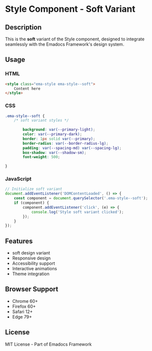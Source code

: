 # Style Component - Soft Variant

## Description
This is the **soft** variant of the Style component, designed to integrate seamlessly with the Emadocs Framework's design system.

## Usage

### HTML
```html
<style class="ema-style ema-style--soft">
    Content here
</style>
```

### CSS
```css
.ema-style--soft {
    /* soft variant styles */
    
        background: var(--primary-light);
        color: var(--primary-dark);
        border: 1px solid var(--primary);
        border-radius: var(--border-radius-lg);
        padding: var(--spacing-md) var(--spacing-lg);
        box-shadow: var(--shadow-sm);
        font-weight: 500;
    
}
```

### JavaScript
```javascript
// Initialize soft variant
document.addEventListener('DOMContentLoaded', () => {
    const component = document.querySelector('.ema-style--soft');
    if (component) {
        component.addEventListener('click', (e) => {
            console.log('Style soft variant clicked');
        });
    }
});
```

## Features
- soft design variant
- Responsive design
- Accessibility support
- Interactive animations
- Theme integration

## Browser Support
- Chrome 60+
- Firefox 60+
- Safari 12+
- Edge 79+

## License
MIT License - Part of Emadocs Framework
